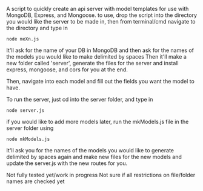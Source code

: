 A script to quickly create an api server with model templates for use with MongoDB, Express, and Mongoose.
to use, drop the script into the directory you would like the server to be made in, then from terminal/cmd
navigate to the directory and type in
```
node meXn.js
```
It'll ask for the name of your DB in MongoDB
and then ask for the names of the models you would like to make delimited by spaces
Then it'll make a new folder called 'server', generate the files for the server
and install express, mongoose, and cors for you at the end.

Then, navigate into each model and fill out the fields you want the model to have.

To run the server, just cd into the server folder, and type in
```
node server.js
```

if you would like to add more models later, run the mkModels.js file in the server folder using
```
node mkModels.js
```
It'll ask you for the names of the models you would like to generate delimited by spaces again
and make new files for the new models and update the server.js with the new routes for you.

Not fully tested yet/work in progress
Not sure if all restrictions on file/folder names are checked yet
